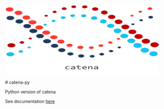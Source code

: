 <p align="center">
  <img src='static/catena-logo.png' width=500px height=225px/>
</p>
# catena-py

Python version of catena

See documentation [here](https://ludah65.github.io/catena-py/) 
